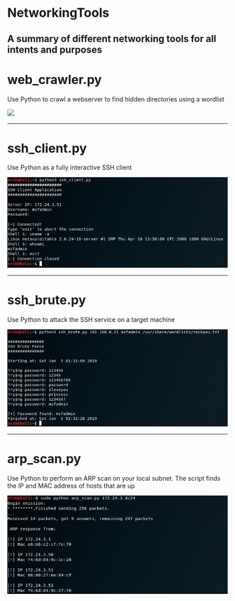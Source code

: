 # NetworkingTools
A summary of different networking tools for all intents and purposes
---------------------------------

# web_crawler.py

Use Python to crawl a webserver to find hidden directories using a wordlist

<img src="https://github.com/ErikDM/NetworkingTools/web_crawler.PNG" width="100">


---------------------------------

# ssh_client.py

Use Python as a fully interactive SSH client

![Screenshot](ssh_client.PNG)


----------------------------------

# ssh_brute.py

Use Python to attack the SSH service on a target machine

![Screenshot](ssh_brute.PNG)

----------------------------------

# arp_scan.py

Use Python to perform an ARP scan on your local subnet. The script finds the IP and MAC address of hosts that are up

![Screenshot](arp_scan.PNG)
